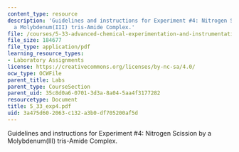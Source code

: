 ```yaml
---
content_type: resource
description: 'Guidelines and instructions for Experiment #4: Nitrogen Scission by
  a Molybdenum(III) tris-Amide Complex.'
file: /courses/5-33-advanced-chemical-experimentation-and-instrumentation-fall-2007/3a475d602063c132a3b0df705200af5d_5_33_exp4.pdf
file_size: 184677
file_type: application/pdf
learning_resource_types:
- Laboratory Assignments
license: https://creativecommons.org/licenses/by-nc-sa/4.0/
ocw_type: OCWFile
parent_title: Labs
parent_type: CourseSection
parent_uid: 35c8d0a6-0701-3d3a-8a04-5aa4f3177282
resourcetype: Document
title: 5_33_exp4.pdf
uid: 3a475d60-2063-c132-a3b0-df705200af5d
---
```

Guidelines and instructions for Experiment #4: Nitrogen Scission by a Molybdenum(III) tris-Amide Complex.